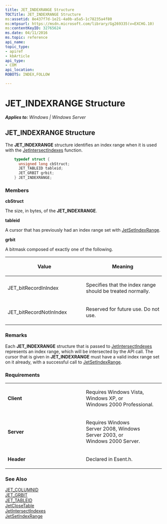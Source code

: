 ```yaml
---
title: JET_INDEXRANGE Structure
TOCTitle: JET_INDEXRANGE Structure
ms:assetid: 8e437f7d-1e21-4a0b-a5a5-1c78235a4f80
ms:mtpsurl: https://msdn.microsoft.com/library/Gg269335(v=EXCHG.10)
ms:contentKeyID: 32765624
ms.date: 04/11/2016
ms.topic: reference
api_name: 
topic_type: 
- apiref
- kbArticle
api_type: 
- COM
api_location: 
ROBOTS: INDEX,FOLLOW

---
```


# JET_INDEXRANGE Structure


_**Applies to:** Windows | Windows Server_

## JET_INDEXRANGE Structure

The **JET_INDEXRANGE** structure identifies an index range when it is used with the [JetIntersectIndexes](./jetintersectindexes-function.md) function.

```cpp
    typedef struct {
      unsigned long cbStruct;
      JET_TABLEID tableid;
      JET_GRBIT grbit;
    } JET_INDEXRANGE;
```

### Members

**cbStruct**

The size, in bytes, of the **JET_INDEXRANGE**.

**tableid**

A cursor that has previously had an index range set with [JetSetIndexRange](./jetsetindexrange-function.md).

**grbit**

A bitmask composed of exactly one of the following.

<table>
<colgroup>
<col style="width: 50%" />
<col style="width: 50%" />
</colgroup>
<thead>
<tr class="header">
<th><p>Value</p></th>
<th><p>Meaning</p></th>
</tr>
</thead>
<tbody>
<tr class="odd">
<td><p>JET_bitRecordInIndex</p></td>
<td><p>Specifies that the index range should be treated normally.</p></td>
</tr>
<tr class="even">
<td><p>JET_bitRecordNotInIndex</p></td>
<td><p>Reserved for future use. Do not use.</p></td>
</tr>
</tbody>
</table>


### Remarks

Each **JET_INDEXRANGE** structure that is passed to [JetIntersectIndexes](./jetintersectindexes-function.md) represents an index range, which will be intersected by the API call. The cursor that is given in **JET_INDEXRANGE** must have a valid index range set on it already, with a successful call to [JetSetIndexRange](./jetsetindexrange-function.md).

### Requirements

<table>
<colgroup>
<col style="width: 50%" />
<col style="width: 50%" />
</colgroup>
<tbody>
<tr class="odd">
<td><p><strong>Client</strong></p></td>
<td><p>Requires Windows Vista, Windows XP, or Windows 2000 Professional.</p></td>
</tr>
<tr class="even">
<td><p><strong>Server</strong></p></td>
<td><p>Requires Windows Server 2008, Windows Server 2003, or Windows 2000 Server.</p></td>
</tr>
<tr class="odd">
<td><p><strong>Header</strong></p></td>
<td><p>Declared in Esent.h.</p></td>
</tr>
</tbody>
</table>


### See Also

[JET_COLUMNID](./jet-columnid.md)  
[JET_GRBIT](./jet-grbit.md)  
[JET_TABLEID](./jet-tableid.md)  
[JetCloseTable](./jetclosetable-function.md)  
[JetIntersectIndexes](./jetintersectindexes-function.md)  
[JetSetIndexRange](./jetsetindexrange-function.md)